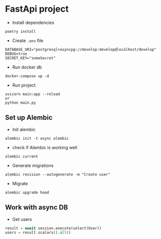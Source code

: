 # FastApi project

* Install dependencies
```shell
poetry install
```

* Create `.env` file
```dotenv
DATABASE_URI="postgresql+asyncpg://develop:develop@localhost/develop"
DEBUG=true
SECRET_KEY="someSecret"
```

* Run docker db
```shell
docker-compose up -d
```

* Run project
```shell
uvicorn main:app --reload
or 
python main.py
```

## Set up Alembic

* Init alembic
```shell
alembic init -t async alembic
```

* check if Alembic is working well
```shell
alembic current
```

* Generate migrations
```shell
alembic revision --autogenerate -m "Create user"
```

* Migrate
```shell
alembic upgrade head
```


## Work with async DB

* Get users
```python
result = await session.execute(select(User))
users = result.scalars().all()
```

